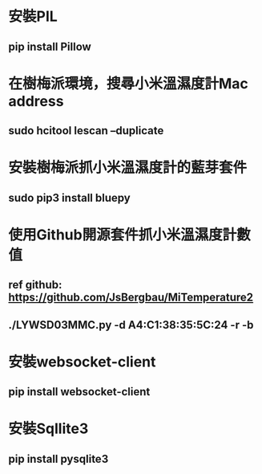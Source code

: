 # 安裝PIL
## pip install Pillow

# 在樹梅派環境，搜尋小米溫濕度計Mac address
## sudo hcitool lescan –duplicate

# 安裝樹梅派抓小米溫濕度計的藍芽套件
## sudo pip3 install bluepy

# 使用Github開源套件抓小米溫濕度計數值
## ref github: https://github.com/JsBergbau/MiTemperature2
## ./LYWSD03MMC.py -d A4:C1:38:35:5C:24  -r -b



# 安裝websocket-client
## pip install websocket-client

# 安裝Sqllite3
## pip install pysqlite3

